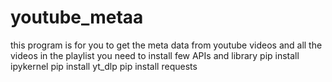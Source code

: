 # youtube_metaa

this program is for you to get the meta data from youtube videos and all the videos in the playlist
you need to install few APIs and library 
pip install ipykernel
pip install yt_dlp
pip install requests
